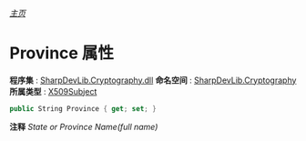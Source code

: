 ###### [主页](./Index.md "主页")
# Province 属性
**程序集** : [SharpDevLib.Cryptography.dll](./SharpDevLib.Cryptography.assembly.md "SharpDevLib.Cryptography.dll")
**命名空间** : [SharpDevLib.Cryptography](./SharpDevLib.Cryptography.namespace.md "SharpDevLib.Cryptography")
**所属类型** : [X509Subject](./SharpDevLib.Cryptography.X509Subject.md "X509Subject")
``` csharp
public String Province { get; set; }
```
**注释**
*State or Province Name(full name)*

